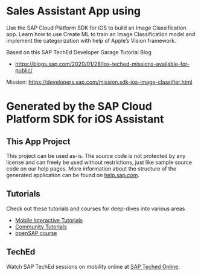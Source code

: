 # Sales Assistant App using 
Use the SAP Cloud Platform SDK for iOS to build an Image Classification app. Learn how to use Create ML to train an Image Classification model and implement the categorization with help of Apple’s Vision framework.  

Based on this SAP TechEd Developer Garage Tutorial Blog 
* https://blogs.sap.com/2020/01/28/ios-teched-missions-available-for-public/

Mission: https://developers.sap.com/mission.sdk-ios-image-classifier.html
 
# Generated by the SAP Cloud Platform SDK for iOS Assistant

## This App Project
This project can be used as-is. The source code is not protected by any license and can freely be used without restrictions, just like sample source code on our help pages.
More information about the structure of the generated application can be found on [help.sap.com](https://help.sap.com/viewer/fc1a59c210d848babfb3f758a6f55cb1/3.1/en-US/c14683672e9d4df383e8fced4ea9a019.html).

## Tutorials
Check out these tutorials and courses for deep-dives into various areas
* [Mobile Interactive Tutorials](https://www.sap.com/developer/tutorial-navigator/mobile-interactive-tutorials.html)
* [Community Tutorials](https://www.sap.com/developer/topics/cloud-platform-sdk-for-ios.html)
* [openSAP course](https://open.sap.com/courses/ios2)

## TechEd
Watch SAP TechEd sessions on mobility online at [SAP Teched Online](http://www.sapteched.com/online).
